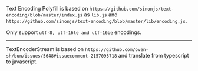 Text Encoding Polyfill is based on 
`https://github.com/sinonjs/text-encoding/blob/master/index.js` as `lib.js` and 
`https://github.com/sinonjs/text-encoding/blob/master/lib/encoding.js`.

Only support `utf-8, utf-16le and utf-16be` encodings.

-----

TextEncoderStream is based on `https://github.com/oven-sh/bun/issues/5648#issuecomment-2157095718` and translate from typescript to javascript.